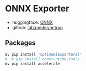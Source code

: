 # ONNX Exporter

- huggingface: [ONNX](https://huggingface.co/docs/transformers/serialization)
- github: [lutzroeder/netron](https://github.com/lutzroeder/netron)

## Packages

```bash
uv pip install 'optimum[exporters]'
# uv pip install onnxruntime-tools
uv pip install accelerate
```

